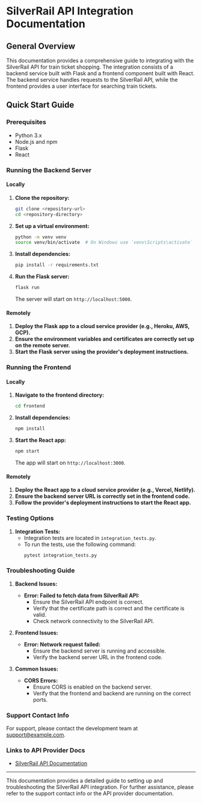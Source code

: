# SilverRail API Integration Documentation

## General Overview

This documentation provides a comprehensive guide to integrating with the SilverRail API for train ticket shopping. The integration consists of a backend service built with Flask and a frontend component built with React. The backend service handles requests to the SilverRail API, while the frontend provides a user interface for searching train tickets.

## Quick Start Guide

### Prerequisites

- Python 3.x
- Node.js and npm
- Flask
- React

### Running the Backend Server

#### Locally

1. **Clone the repository:**
   ```bash
   git clone <repository-url>
   cd <repository-directory>
   ```

2. **Set up a virtual environment:**
   ```bash
   python -m venv venv
   source venv/bin/activate  # On Windows use `venv\Scripts\activate`
   ```

3. **Install dependencies:**
   ```bash
   pip install -r requirements.txt
   ```

4. **Run the Flask server:**
   ```bash
   flask run
   ```

   The server will start on `http://localhost:5000`.

#### Remotely

1. **Deploy the Flask app to a cloud service provider (e.g., Heroku, AWS, GCP).**
2. **Ensure the environment variables and certificates are correctly set up on the remote server.**
3. **Start the Flask server using the provider's deployment instructions.**

### Running the Frontend

#### Locally

1. **Navigate to the frontend directory:**
   ```bash
   cd frontend
   ```

2. **Install dependencies:**
   ```bash
   npm install
   ```

3. **Start the React app:**
   ```bash
   npm start
   ```

   The app will start on `http://localhost:3000`.

#### Remotely

1. **Deploy the React app to a cloud service provider (e.g., Vercel, Netlify).**
2. **Ensure the backend server URL is correctly set in the frontend code.**
3. **Follow the provider's deployment instructions to start the React app.**

### Testing Options

1. **Integration Tests:**
   - Integration tests are located in `integration_tests.py`.
   - To run the tests, use the following command:
     ```bash
     pytest integration_tests.py
     ```

### Troubleshooting Guide

1. **Backend Issues:**
   - **Error: Failed to fetch data from SilverRail API:**
     - Ensure the SilverRail API endpoint is correct.
     - Verify that the certificate path is correct and the certificate is valid.
     - Check network connectivity to the SilverRail API.

2. **Frontend Issues:**
   - **Error: Network request failed:**
     - Ensure the backend server is running and accessible.
     - Verify the backend server URL in the frontend code.

3. **Common Issues:**
   - **CORS Errors:**
     - Ensure CORS is enabled on the backend server.
     - Verify that the frontend and backend are running on the correct ports.

### Support Contact Info

For support, please contact the development team at [support@example.com](mailto:support@example.com).

### Links to API Provider Docs

- [SilverRail API Documentation](https://developer.silverrailtech.com/)

---

This documentation provides a detailed guide to setting up and troubleshooting the SilverRail API integration. For further assistance, please refer to the support contact info or the API provider documentation.